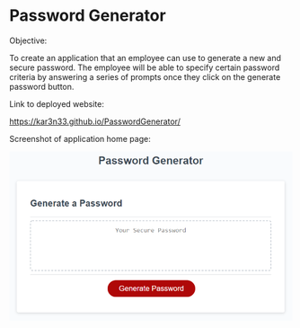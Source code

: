 # Password Generator

Objective: 

To create an application that an employee can use to generate a new and secure password. The employee will be able to specify certain password criteria by answering a series of prompts once they click on the generate password button.


Link to deployed website:

https://kar3n33.github.io/PasswordGenerator/

Screenshot of application home page:

<img src =https://github.com/Kar3n33/PasswordGenerator/blob/main/Assets/PasswordGeneratorScreenshot.png> 


